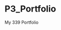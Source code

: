 # P3_Portfolio
My 339 Portfolio


<!-- This is the AI citation for the typing and scrolling animation
Prompt: add an animation that when the page loads the intro should almost be typed into the screen

Answer:@keyframes typing {
    from {
        width: 0;
    }
    to {
        width: 100%;
    }
}

@keyframes blink-caret {
    from, to {
        border-right-color: transparent;
    }
    50% {
        border-right-color: #1D54B2;
    }
}

.baseer-para {
    font-size: 4rem;
    max-width: 37.5rem;
    color: #1D54B2;
    margin: 0;
    position: relative;
    z-index: 1;
    border-right: 0.15rem solid #1D54B2;
    white-space: nowrap;
    overflow: hidden;
    width: 0; /* Start with width 0 to animate */
    animation: typing 3s steps(30, end), blink-caret 0.75s step-end infinite;
}

Prompt:With Featured Projects have it so that the words scroll across the screen. as it hits the edge it comes back around the other side

Answer:@keyframes scroll {
    0% {
        transform: translateX(100%);
    }
    100% {
        transform: translateX(-100%);
    }
}

.project-title {
    margin-top: 2rem;
    color: #1D54B2;
    font-size: 5rem;
    white-space: nowrap; /* Prevent the text from wrapping to a new line */
    position: absolute; /* Position it to move across the screen */
    animation: scroll 15s linear infinite; /* Infinite loop, linear speed */
}

AI use to make the words vertical and create image animations

Prompt:Make chat-header vertical and align it to the left side of the image

Answer:.chat-header {
    color: black;
    font-size: 1.8rem;
    writing-mode: vertical-rl; /* Makes the text vertical */
    text-orientation: upright; /* Ensures the text is upright */
    margin-right: 1rem; /* Add spacing between the text and the image */
    align-self: flex-start; /* Aligns text to the start of the container */
}


Prompt:add a hover effect to the images that when hovered over they should darken a bbit

.projects img {
    width: 60%;
    height: auto;
    transition: filter 0.3s ease; /* Smooth transition for the hover effect */
}

.projects img:hover {
    filter: brightness(0.8); /* Darken the image slightly on hover */
}

 -->